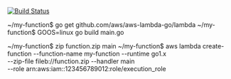 [![Build Status](https://travis-ci.com/pille321/aws-lambda-example.svg?branch=master)](https://travis-ci.com/pille321/aws-lambda-example)


~/my-function$ go get github.com/aws/aws-lambda-go/lambda
~/my-function$ GOOS=linux go build main.go

~/my-function$ zip function.zip main
~/my-function$ aws lambda create-function --function-name my-function --runtime go1.x \
  --zip-file fileb://function.zip --handler main \
  --role arn:aws:iam::123456789012:role/execution_role
